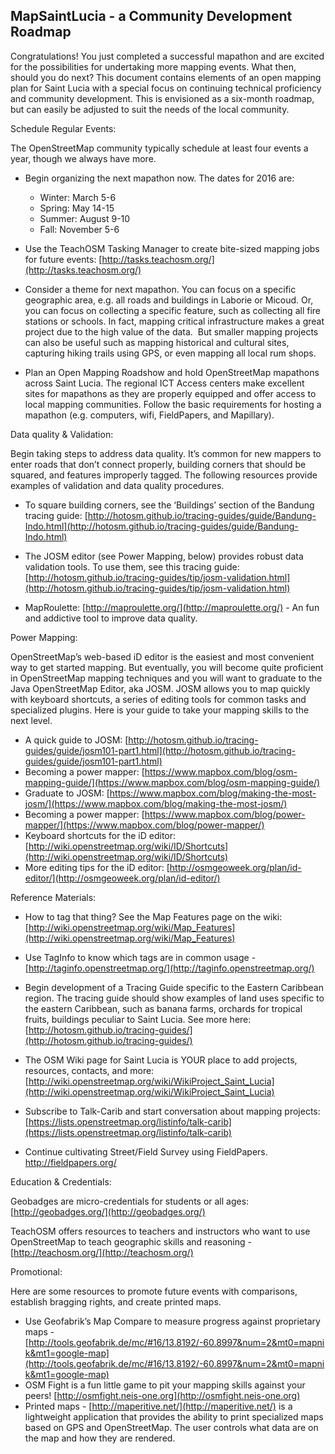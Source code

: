 ## MapSaintLucia - a Community Development Roadmap

Congratulations! You just completed a successful mapathon and are excited for the possibilities for undertaking more mapping events. What then, should you do next? This document contains elements of an open mapping plan for Saint Lucia with a special focus on continuing technical proficiency and community development. This is envisioned as a six-month roadmap, but can easily be adjusted to suit the needs of the local community.

Schedule Regular Events:

The OpenStreetMap community typically schedule at least four events a year, though we always have more. 

- Begin organizing the next mapathon now. The dates for 2016 are:  
    - Winter: March 5-6  
    - Spring: May 14-15 
    - Summer: August 9-10 
    - Fall: November 5-6 

- Use the TeachOSM Tasking Manager to create bite-sized mapping jobs for future events: [http://tasks.teachosm.org/](http://tasks.teachosm.org/) 
- Consider a theme for next mapathon. You can focus on a specific geographic area, e.g. all roads and buildings in Laborie or Micoud. Or, you can focus on collecting a specific feature, such as collecting all fire stations or schools. In fact, mapping critical infrastructure makes a great project due to the high value of the data.  But smaller mapping projects can also be useful such as mapping historical and cultural sites, capturing hiking trails using GPS, or even mapping all local rum shops.  
- Plan an Open Mapping Roadshow and hold OpenStreetMap mapathons across Saint Lucia. The regional ICT Access centers make excellent sites for mapathons as they are properly equipped and offer access to local mapping communities. Follow the basic requirements for hosting a mapathon (e.g. computers, wifi, FieldPapers, and Mapillary).  
  

Data quality & Validation: 

Begin taking steps to address data quality. It’s common for new mappers to enter roads that don’t connect properly, building corners that should be squared, and features improperly tagged. The following resources provide examples of validation and data quality procedures.

- To square building corners, see the ‘Buildings’ section of the Bandung tracing guide: [http://hotosm.github.io/tracing-guides/guide/Bandung-Indo.html](http://hotosm.github.io/tracing-guides/guide/Bandung-Indo.html) 

- The JOSM editor (see Power Mapping, below) provides robust data validation tools. To use them, see this tracing guide: [http://hotosm.github.io/tracing-guides/tip/josm-validation.html](http://hotosm.github.io/tracing-guides/tip/josm-validation.html) 
- MapRoulette: [http://maproulette.org/](http://maproulette.org/) - An fun and addictive tool to improve data quality. 
  

Power Mapping:

OpenStreetMap’s web-based iD editor is the easiest and most convenient way to get started mapping. But eventually, you will become quite proficient in OpenStreetMap mapping techniques and you will want to graduate to the Java OpenStreetMap Editor, aka JOSM. JOSM allows you to map quickly with keyboard shortcuts, a series of editing tools for common tasks and specialized plugins. Here is your guide to take your mapping skills to the next level.

- A quick guide to JOSM: [http://hotosm.github.io/tracing-guides/guide/josm101-part1.html](http://hotosm.github.io/tracing-guides/guide/josm101-part1.html) 
- Becoming a power mapper: [https://www.mapbox.com/blog/osm-mapping-guide/](https://www.mapbox.com/blog/osm-mapping-guide/) 
- Graduate to JOSM: [https://www.mapbox.com/blog/making-the-most-josm/](https://www.mapbox.com/blog/making-the-most-josm/) 
- Becoming a power mapper: [https://www.mapbox.com/blog/power-mapper/](https://www.mapbox.com/blog/power-mapper/) 
- Keyboard shortcuts for the iD editor: [http://wiki.openstreetmap.org/wiki/ID/Shortcuts](http://wiki.openstreetmap.org/wiki/ID/Shortcuts) 
- More editing tips for the iD editor: [http://osmgeoweek.org/plan/id-editor/](http://osmgeoweek.org/plan/id-editor/) 
  

Reference Materials:

- How to tag that thing? See the Map Features page on the wiki: [http://wiki.openstreetmap.org/wiki/Map_Features](http://wiki.openstreetmap.org/wiki/Map_Features) 
- Use TagInfo to know which tags are in common usage - [http://taginfo.openstreetmap.org/](http://taginfo.openstreetmap.org/) 

- Begin development of a Tracing Guide specific to the Eastern Caribbean region. The tracing guide should show examples of land uses specific to the eastern Caribbean, such as banana farms, orchards for tropical fruits, buildings peculiar to Saint Lucia. See more here: [http://hotosm.github.io/tracing-guides/](http://hotosm.github.io/tracing-guides/) 
- The OSM Wiki page for Saint Lucia is YOUR place to add projects, resources, contacts, and more: [http://wiki.openstreetmap.org/wiki/WikiProject_Saint_Lucia](http://wiki.openstreetmap.org/wiki/WikiProject_Saint_Lucia) 
- Subscribe to Talk-Carib and start conversation about mapping projects: [https://lists.openstreetmap.org/listinfo/talk-carib](https://lists.openstreetmap.org/listinfo/talk-carib) 
- Continue cultivating Street/Field Survey using FieldPapers. http://fieldpapers.org/ 
  
Education & Credentials:

Geobadges are micro-credentials for students or all ages: [http://geobadges.org/](http://geobadges.org/)

TeachOSM offers resources to teachers and instructors who want to use OpenStreetMap to teach geographic skills and reasoning - [http://teachosm.org/](http://teachosm.org/)

  

Promotional:

Here are some resources to promote future events with comparisons, establish bragging rights, and create printed maps. 

- Use Geofabrik’s Map Compare to measure progress against proprietary maps - [http://tools.geofabrik.de/mc/#16/13.8192/-60.8997&num=2&mt0=mapnik&mt1=google-map](http://tools.geofabrik.de/mc/#16/13.8192/-60.8997&num=2&mt0=mapnik&mt1=google-map) 
- OSM Fight is a fun little game to pit your mapping skills against your peers! [http://osmfight.neis-one.org](http://osmfight.neis-one.org) 
- Printed maps - [http://maperitive.net/](http://maperitive.net/) is a lightweight application that provides the ability to print specialized maps based on GPS and OpenStreetMap. The user controls what data are on the map and how they are rendered.
